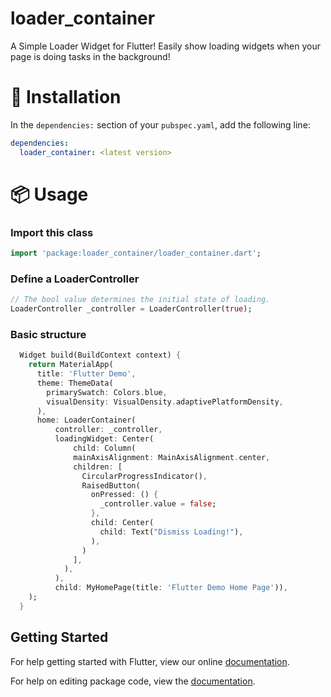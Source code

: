 # loader_container

A Simple Loader Widget for Flutter! Easily show loading widgets when your page is doing tasks in the background!

# 💾 Installation

In the `dependencies:` section of your `pubspec.yaml`, add the following line:

```yaml
dependencies:
  loader_container: <latest version>
```

# 📦 Usage

### Import this class

```dart
import 'package:loader_container/loader_container.dart';
```

### Define a LoaderController

```dart
// The bool value determines the initial state of loading.
LoaderController _controller = LoaderController(true);
```

### Basic structure

```dart
  Widget build(BuildContext context) {
    return MaterialApp(
      title: 'Flutter Demo',
      theme: ThemeData(
        primarySwatch: Colors.blue,
        visualDensity: VisualDensity.adaptivePlatformDensity,
      ),
      home: LoaderContainer(
          controller: _controller,
          loadingWidget: Center(
              child: Column(
              mainAxisAlignment: MainAxisAlignment.center,
              children: [
                CircularProgressIndicator(),
                RaisedButton(
                  onPressed: () {
                    _controller.value = false;
                  },
                  child: Center(
                    child: Text("Dismiss Loading!"),
                  ),
                )
              ],
            ),
          ),
          child: MyHomePage(title: 'Flutter Demo Home Page')),
    );
  }
```

## Getting Started

For help getting started with Flutter, view our online [documentation](https://flutter.io/).

For help on editing package code, view the [documentation](https://flutter.io/developing-packages/).
